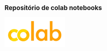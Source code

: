 ## Repositório de colab notebooks
<img src="https://github.com/da-ferreira/colab-notebooks/blob/main/colab.png" width="200">

